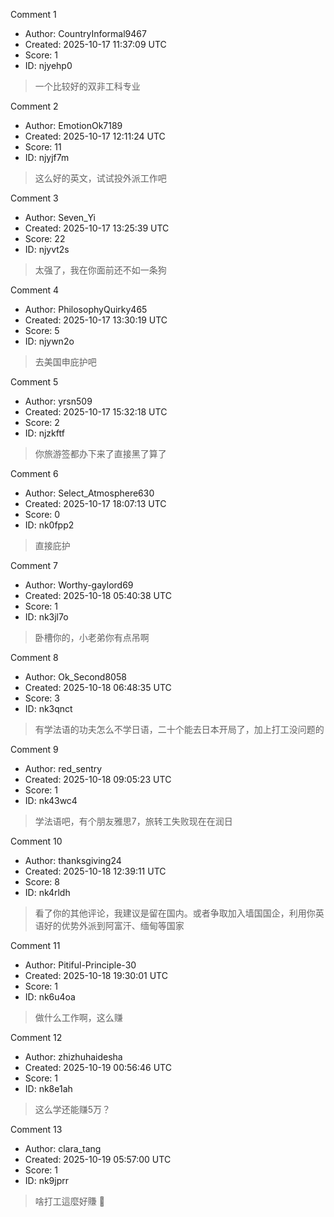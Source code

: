 Comment 1

- Author: CountryInformal9467
- Created: 2025-10-17 11:37:09 UTC
- Score: 1
- ID: njyehp0

> 一个比较好的双非工科专业

Comment 2

- Author: EmotionOk7189
- Created: 2025-10-17 12:11:24 UTC
- Score: 11
- ID: njyjf7m

> 这么好的英文，试试投外派工作吧

Comment 3

- Author: Seven_Yi
- Created: 2025-10-17 13:25:39 UTC
- Score: 22
- ID: njyvt2s

> 太强了，我在你面前还不如一条狗

Comment 4

- Author: PhilosophyQuirky465
- Created: 2025-10-17 13:30:19 UTC
- Score: 5
- ID: njywn2o

> 去美国申庇护吧

Comment 5

- Author: yrsn509
- Created: 2025-10-17 15:32:18 UTC
- Score: 2
- ID: njzkftf

> 你旅游签都办下来了直接黑了算了

Comment 6

- Author: Select_Atmosphere630
- Created: 2025-10-17 18:07:13 UTC
- Score: 0
- ID: nk0fpp2

> 直接庇护

Comment 7

- Author: Worthy-gaylord69
- Created: 2025-10-18 05:40:38 UTC
- Score: 1
- ID: nk3jl7o

> 卧槽你的，小老弟你有点吊啊

Comment 8

- Author: Ok_Second8058
- Created: 2025-10-18 06:48:35 UTC
- Score: 3
- ID: nk3qnct

> 有学法语的功夫怎么不学日语，二十个能去日本开局了，加上打工没问题的

Comment 9

- Author: red_sentry
- Created: 2025-10-18 09:05:23 UTC
- Score: 1
- ID: nk43wc4

> 学法语吧，有个朋友雅思7，旅转工失败现在在润日

Comment 10

- Author: thanksgiving24
- Created: 2025-10-18 12:39:11 UTC
- Score: 8
- ID: nk4rldh

> 看了你的其他评论，我建议是留在国内。或者争取加入墙国国企，利用你英语好的优势外派到阿富汗、缅甸等国家

Comment 11

- Author: Pitiful-Principle-30
- Created: 2025-10-18 19:30:01 UTC
- Score: 1
- ID: nk6u4oa

> 做什么工作啊，这么赚

Comment 12

- Author: zhizhuhaidesha
- Created: 2025-10-19 00:56:46 UTC
- Score: 1
- ID: nk8e1ah

> 这么学还能赚5万？

Comment 13

- Author: clara_tang
- Created: 2025-10-19 05:57:00 UTC
- Score: 1
- ID: nk9jprr

> 啥打工這麼好賺 🤣
